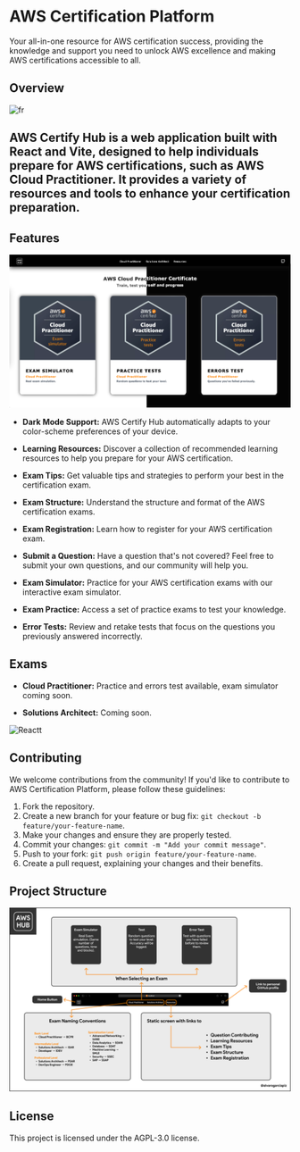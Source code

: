 # AWS Certification Platform
Your all-in-one resource for AWS certification success, providing the knowledge and support you need to unlock AWS excellence and making AWS certifications accessible to all.

## Overview
<img width="958" alt="fr" src="https://github.com/anjalikhushi/AWS-Certifying-Hub/assets/82653640/e5bf73c0-e79d-4aee-98a9-f70001400327">


## AWS Certify Hub is a web application built with React and Vite, designed to help individuals prepare for AWS certifications, such as AWS Cloud Practitioner. It provides a variety of resources and tools to enhance your certification preparation.

## Features

![Dark Mode](./src/assets/images/dark_mode.png)

- **Dark Mode Support:** AWS Certify Hub automatically adapts to your color-scheme preferences of your device.

- **Learning Resources:** Discover a collection of recommended learning resources to help you prepare for your AWS certification.

- **Exam Tips:** Get valuable tips and strategies to perform your best in the certification exam.

- **Exam Structure:** Understand the structure and format of the AWS certification exams.

- **Exam Registration:** Learn how to register for your AWS certification exam.

- **Submit a Question:** Have a question that's not covered? Feel free to submit your own questions, and our community will help you.

- **Exam Simulator:** Practice for your AWS certification exams with our interactive exam simulator.

- **Exam Practice:** Access a set of practice exams to test your knowledge.

- **Error Tests:** Review and retake tests that focus on the questions you previously answered incorrectly.

## Exams

- **Cloud Practitioner:** Practice and errors test available, exam simulator coming soon.

- **Solutions Architect:** Coming soon.
  
 <img width="949" alt="Reactt" src="https://github.com/anjalikhushi/AWS-Certifying-Hub/assets/82653640/3a87accb-1659-43e4-81d5-a68b38e6db73">


## Contributing

We welcome contributions from the community! If you'd like to contribute to AWS Certification Platform, please follow these guidelines:

1. Fork the repository.
2. Create a new branch for your feature or bug fix: `git checkout -b feature/your-feature-name`.
3. Make your changes and ensure they are properly tested.
4. Commit your changes: `git commit -m "Add your commit message"`.
5. Push to your fork: `git push origin feature/your-feature-name`.
6. Create a pull request, explaining your changes and their benefits.

## Project Structure
![Project structure](./src/assets/images/project_overview.png)

## License

This project is licensed under the AGPL-3.0 license.

<!-- ## Deploy to Github pages
`npm run deploy` -->
